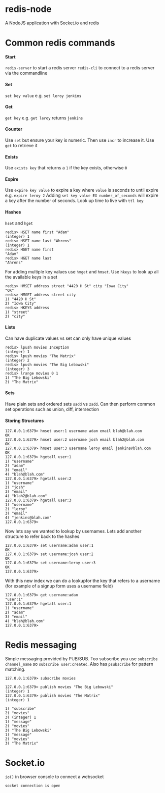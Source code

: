 # redis-node
A NodeJS application with Socket.io and redis

# Common redis commands

#### Start
`redis-server` to start a redis server
`redis-cli` to connect to a redis server via the commandline

#### Set
`set key value` e.g. `set leroy jenkins`

#### Get
`get key` e.g. `get leroy` returns `jenkins`

#### Counter
Use `set` but ensure your key is numeric. Then use `incr` to increase it. Use `get` to retrieve it

#### Exists
Use `exists key` that returns a `1` if the key exists, otherwise `0`

#### Expire
Use `expire key value` to expire a key where `value` is seconds to until expire e.g. `expire leroy 2`
Adding `set key value EX number_of_seconds` will expire a key after the number of seconds. Look up time to live with `ttl key`

#### Hashes

`hset` and `hget`

```redis
redis> HSET name first "Adam"
(integer) 1
redis> HSET name last "Ahrens"
(integer) 1
redis> HGET name first
"Adam"
redis> HGET name last
"Ahrens"
```

For adding multiple key values use `hmget` and `hmset`. Use `hkeys` to look up all the available keys in a set
``` redis
redis> HMSET address street "4420 H St" city "Iowa City"
"OK"
redis> HMGET address street city
1) "4420 H St"
2) "Iowa City"
redis> HKEYS address
1) "street"
2) "city"
```
#### Lists

Can have duplicate values vs set can only have unique values

``` redis
redis> lpush movies Inception
(integer) 1
redis> lpush movies "The Matrix"
(integer) 2
redis> lpush movies "The Big Lebowski"
(integer) 3
redis> lrange movies 0 1
1) "The Big Lebowski"
2) "The Matrix"
```

#### Sets
Have plain sets and ordered sets `sadd` vs `zadd`. Can then perform common set operations such as union, diff, intersection

#### Storing Structures

```
127.0.0.1:6379> hmset user:1 username adam email blah@blah.com
OK
127.0.0.1:6379> hmset user:2 username josh email blah2@blah.com
OK
127.0.0.1:6379> hmset user:3 username leroy email jenkins@blah.com
OK
127.0.0.1:6379> hgetall user:1
1) "username"
2) "adam"
3) "email"
4) "blah@blah.com"
127.0.0.1:6379> hgetall user:2
1) "username"
2) "josh"
3) "email"
4) "blah2@blah.com"
127.0.0.1:6379> hgetall user:3
1) "username"
2) "leroy"
3) "email"
4) "jenkins@blah.com"
127.0.0.1:6379>
```

Now lets say we wanted to lookup by usernames. Lets add another structure to refer back to the hashes
```
127.0.0.1:6379> set username:adam user:1
OK
127.0.0.1:6379> set username:josh user:2
OK
127.0.0.1:6379> set username:leroy user:3
OK
127.0.0.1:6379>
```

With this new index we can do a lookupfor the key that refers to a username (for example of a signup form uses a username field)

```
127.0.0.1:6379> get username:adam
"user:1"
127.0.0.1:6379> hgetall user:1
1) "username"
2) "adam"
3) "email"
4) "blah@blah.com"
127.0.0.1:6379>
```

# Redis messaging

Simple messaging provided by PUB/SUB. Too subscribe you use `subscribe channel_name` so `subscribe user:created`. Also has `psubscribe` for pattern matching.

```
127.0.0.1:6379> subscribe movies

127.0.0.1:6379> publish movies "The Big Lebowski"
(integer) 1
127.0.0.1:6379> publish movies "The Matrix"
(integer) 1

1) "subscribe"
2) "movies"
3) (integer) 1
1) "message"
2) "movies"
3) "The Big Lebowski"
1) "message"
2) "movies"
3) "The Matrix"
```

# Socket.io
`io()` in browser console to connect a websocket
```
socket connection is open
```
